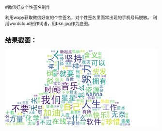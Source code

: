 #微信好友个性签名制作

利用wxpy获取微信好友的个性签名，对个性签名里面常出现的手机号码脱敏。
利用wordcloud制作词语，用bkn.jpg作为底图。

## 结果截图：
![使用了jieba分词](result/2.jpg)
